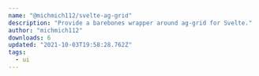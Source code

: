 ```yaml
---
name: "@michmich112/svelte-ag-grid"
description: "Provide a barebones wrapper around ag-grid for Svelte."
author: "michmich112"
downloads: 6
updated: "2021-10-03T19:58:28.762Z"
tags: 
  - ui
---
```

